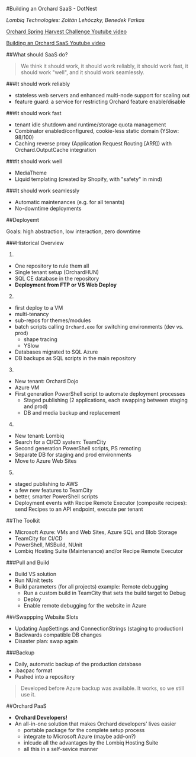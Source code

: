 #Building an Orchard SaaS - DotNest

*Lombiq Technologies: Zoltán Lehóczky, Benedek Farkas*

[Orchard Spring Harvest Challenge Youtube video](https://www.youtube.com/watch?v=zUOtuzvo7Hk)

[Building an Orchard SaaS Youtube video](http://youtu.be/zUOtuzvo7Hk?t=18m54s)

##What should SaaS do?

> We think it should work, it should work reliably, it should work fast, it should work "well", and it should work seamlessly.

###It should work reliably

  - stateless web servers and enhanced multi-node support for scaling out
  - feature guard: a service for restricting Orchard feature enable/disable
  
###It should work fast

  - tenant idle shutdown and runtime/storage quota management
  - Combinator enabled/configured, cookie-less static domain (YSlow: 98/100)
  - Caching reverse proxy (Application Request Routing [ARR]) with Orchard.OutputCache integration

###It should work well

  - MediaTheme
  - Liquid templating (created by Shopify, with "safety" in mind)
  
###It should work seamlessly

  - Automatic maintenances (e.g. for all tenants)
  - No-downtime deployments
  
##Deployemt

Goals: high abstraction, low interaction, zero downtime

###Historical Overview

1.
  - One repository to rule them all
  - Single tenant setup (OrchardHUN)
  - SQL CE database in the repository  
  - **Deployment from FTP or VS Web Deploy** 
  
2.
  - first deploy to a VM
  - multi-tenancy 
  - sub-repos for themes/modules
  - batch scripts calling `Orchard.exe` for switching environments (dev vs. prod)
    - shape tracing
	- YSlow
  - Databases migrated to SQL Azure
  - DB backups as SQL scripts in the main repository
  
3.
  - New tenant: Orchard Dojo
  - Azure VM
  - First generation PowerShell script to automate deployment processes
    - Staged publishing (2 applications, each swapping between staging and prod)
	- DB and media backup and replacement
	
4.
  - New tenant: Lombiq
  - Search for a CI/CD system: TeamCity
  - Second generation PowerShell scripts, PS remoting
  - Separate DB for staging and prod environments
  - Move to Azure Web Sites
  
5.
  - staged publishing to AWS
  - a few new features to TeamCity
  - better, smarter PowerShell scripts
  - Deployment events with Recipe Remote Executor (composite recipes): send Recipes to an API endpoint, execute per tenant
  
##The Toolkit

  - Microsoft Azure: VMs and Web Sites, Azure SQL and Blob Storage
  - TeamCity for CI/CD
  - PowerShell, MSBuild, NUnit
  - Lombiq Hosting Suite (Maintenance) and/or Recipe Remote Executor
  
###Pull and Build

  - Build VS solution
  - Run NUnit tests
  - Build parameters (for all projects) example: Remote debugging
    - Run a custom build in TeamCity that sets the build target to Debug
	- Deploy
	- Enable remote debugging for the website in Azure
	
###Swappping Website Slots

  - Updating AppSettings and ConnectionStrings (staging to production)
  - Backwards compatible DB changes
  - Disaster plan: swap again

###Backup

  - Daily, automatic backup of the production database
  - .bacpac format
  - Pushed into a repository

> Developed before Azure backup was available. It works, so we still use it.

##Orchard PaaS

  - **Orchard Developers!**
  - An all-in-one solution that makes Orchard developers' lives easier
    - portable package for the complete setup process
	- integrate to Microsoft Azure (maybe add-on?)
	- inlcude all the advantages by the Lombiq Hosting Suite
	- all this in a self-sevice manner
